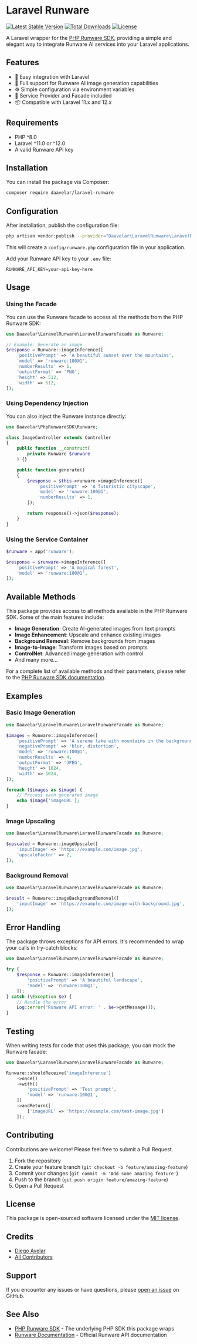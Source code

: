 # Laravel Runware

[![Latest Stable Version](https://poser.pugx.org/daavelar/laravel-runware/v/stable)](https://packagist.org/packages/daavelar/laravel-runware)
[![Total Downloads](https://poser.pugx.org/daavelar/laravel-runware/downloads)](https://packagist.org/packages/daavelar/laravel-runware)
[![License](https://poser.pugx.org/daavelar/laravel-runware/license)](https://packagist.org/packages/daavelar/laravel-runware)

A Laravel wrapper for the [PHP Runware SDK](https://github.com/aimatchfun/php-runware-sdk), providing a simple and elegant way to integrate Runware AI services into your Laravel applications.

## Features

- 🚀 Easy integration with Laravel
- 🎨 Full support for Runware AI image generation capabilities
- ⚙️ Simple configuration via environment variables
- 🔧 Service Provider and Facade included
- 📦 Compatible with Laravel 11.x and 12.x

## Requirements

- PHP ^8.0
- Laravel ^11.0 or ^12.0
- A valid Runware API key

## Installation

You can install the package via Composer:

```bash
composer require daavelar/laravel-runware
```

## Configuration

After installation, publish the configuration file:

```bash
php artisan vendor:publish --provider="Daavelar\LaravelRunware\LaravelRunwareServiceProvider"
```

This will create a `config/runware.php` configuration file in your application.

Add your Runware API key to your `.env` file:

```env
RUNWARE_API_KEY=your-api-key-here
```

## Usage

### Using the Facade

You can use the Runware facade to access all the methods from the PHP Runware SDK:

```php
use Daavelar\LaravelRunware\LaravelRunwareFacade as Runware;

// Example: Generate an image
$response = Runware::imageInference([
    'positivePrompt' => 'A beautiful sunset over the mountains',
    'model' => 'runware:100@1',
    'numberResults' => 1,
    'outputFormat' => 'PNG',
    'height' => 512,
    'width' => 512,
]);
```

### Using Dependency Injection

You can also inject the Runware instance directly:

```php
use Daavelar\PhpRunwareSDK\Runware;

class ImageController extends Controller
{
    public function __construct(
        private Runware $runware
    ) {}

    public function generate()
    {
        $response = $this->runware->imageInference([
            'positivePrompt' => 'A futuristic cityscape',
            'model' => 'runware:100@1',
            'numberResults' => 1,
        ]);

        return response()->json($response);
    }
}
```

### Using the Service Container

```php
$runware = app('runware');

$response = $runware->imageInference([
    'positivePrompt' => 'A magical forest',
    'model' => 'runware:100@1',
]);
```

## Available Methods

This package provides access to all methods available in the PHP Runware SDK. Some of the main features include:

- **Image Generation**: Create AI-generated images from text prompts
- **Image Enhancement**: Upscale and enhance existing images
- **Background Removal**: Remove backgrounds from images
- **Image-to-Image**: Transform images based on prompts
- **ControlNet**: Advanced image generation with control
- And many more...

For a complete list of available methods and their parameters, please refer to the [PHP Runware SDK documentation](https://github.com/aimatchfun/php-runware-sdk).

## Examples

### Basic Image Generation

```php
use Daavelar\LaravelRunware\LaravelRunwareFacade as Runware;

$images = Runware::imageInference([
    'positivePrompt' => 'A serene lake with mountains in the background',
    'negativePrompt' => 'blur, distortion',
    'model' => 'runware:100@1',
    'numberResults' => 4,
    'outputFormat' => 'JPEG',
    'height' => 1024,
    'width' => 1024,
]);

foreach ($images as $image) {
    // Process each generated image
    echo $image['imageURL'];
}
```

### Image Upscaling

```php
use Daavelar\LaravelRunware\LaravelRunwareFacade as Runware;

$upscaled = Runware::imageUpscale([
    'inputImage' => 'https://example.com/image.jpg',
    'upscaleFactor' => 2,
]);
```

### Background Removal

```php
use Daavelar\LaravelRunware\LaravelRunwareFacade as Runware;

$result = Runware::imageBackgroundRemoval([
    'inputImage' => 'https://example.com/image-with-background.jpg',
]);
```

## Error Handling

The package throws exceptions for API errors. It's recommended to wrap your calls in try-catch blocks:

```php
use Daavelar\LaravelRunware\LaravelRunwareFacade as Runware;

try {
    $response = Runware::imageInference([
        'positivePrompt' => 'A beautiful landscape',
        'model' => 'runware:100@1',
    ]);
} catch (\Exception $e) {
    // Handle the error
    Log::error('Runware API error: ' . $e->getMessage());
}
```

## Testing

When writing tests for code that uses this package, you can mock the Runware facade:

```php
use Daavelar\LaravelRunware\LaravelRunwareFacade as Runware;

Runware::shouldReceive('imageInference')
    ->once()
    ->with([
        'positivePrompt' => 'Test prompt',
        'model' => 'runware:100@1',
    ])
    ->andReturn([
        ['imageURL' => 'https://example.com/test-image.jpg']
    ]);
```

## Contributing

Contributions are welcome! Please feel free to submit a Pull Request.

1. Fork the repository
2. Create your feature branch (`git checkout -b feature/amazing-feature`)
3. Commit your changes (`git commit -m 'Add some amazing feature'`)
4. Push to the branch (`git push origin feature/amazing-feature`)
5. Open a Pull Request

## License

This package is open-sourced software licensed under the [MIT license](LICENSE).

## Credits

- [Diego Avelar](https://github.com/daavelar)
- [All Contributors](../../contributors)

## Support

If you encounter any issues or have questions, please [open an issue](https://github.com/daavelar/laravel-runware/issues) on GitHub.

## See Also

- [PHP Runware SDK](https://github.com/aimatchfun/php-runware-sdk) - The underlying PHP SDK this package wraps
- [Runware Documentation](https://docs.runware.ai/) - Official Runware API documentation
